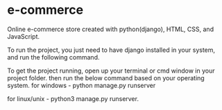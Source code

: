 # e-commerce
Online e-commerce store created with python(django),
HTML, CSS, and JavaScript.

To run the project, you just need to have django installed in your system, and run the following command.

To get the project running, open up your terminal or cmd window in your project folder. then run the
below command based on your operating system.
for windows - python manage.py runserver

for linux/unix - python3 manage.py runserver.
